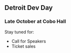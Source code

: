 ##  Detroit Dev Day
### Late October at Cobo Hall

Stay tuned for:

- Call for Speakers
- Ticket sales